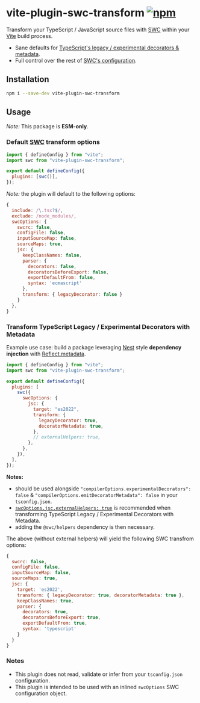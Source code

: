 # vite-plugin-swc-transform [![npm](https://img.shields.io/npm/v/vite-plugin-swc-transform)](https://www.npmjs.com/package/vite-plugin-swc-transform)

Transform your TypeScript / JavaScript source files with [SWC](https://swc.rs) within your [Vite](vitejs.dev/) build process.

- Sane defaults for [TypeScript's legacy / experimental decorators & metadata](https://www.typescriptlang.org/docs/handbook/decorators.html).
- Full control over the rest of [SWC's configuration](https://swc.rs/docs/configuration).

## Installation

```sh
npm i --save-dev vite-plugin-swc-transform
```

## Usage

_Note:_ This package is **ESM-only**.

### Default [SWC](https://swc.rs/docs/configuration) transform options

```js
import { defineConfig } from "vite";
import swc from "vite-plugin-swc-transform";

export default defineConfig({
  plugins: [swc()],
});
```

_Note:_ the plugin will default to the following options:

```js
{
  include: /\.tsx?$/,
  exclude: /node_modules/,
  swcOptions: {
    swcrc: false,
    configFile: false,
    inputSourceMap: false,
    sourceMaps: true,
    jsc: {
      keepClassNames: false,
      parser: {
        decorators: false,
        decoratorsBeforeExport: false,
        exportDefaultFrom: false,
        syntax: 'ecmascript'
      },
      transform: { legacyDecorator: false }
    }
  },
}
```

### Transform TypeScript Legacy / Experimental Decorators with Metadata

Example use case: build a package leveraging [Nest](https://docs.nestjs.com/providers) style **dependency injection** with [Reflect.metadata](https://github.com/rbuckton/reflect-metadata).

```js
import { defineConfig } from "vite";
import swc from "vite-plugin-swc-transform";

export default defineConfig({
  plugins: [
    swc({
      swcOptions: {
        jsc: {
          target: "es2022",
          transform: {
            legacyDecorator: true,
            decoratorMetadata: true,
          },
          // externalHelpers: true,
        },
      },
    }),
  ],
});
```

**Notes:**

- should be used alongside `"compilerOptions.experimentalDecorators": false` & `"compilerOptions.emitDecoratorMetadata": false` in your `tsconfig.json`.
- [`swcOptions.jsc.externalHelpers: true`](https://swc.rs/docs/configuration/compilation#jscexternalhelpers) is recommended when transforming TypeScript Legacy / Experimental Decorators with Metadata.
- adding the `@swc/helpers` dependency is then necessary.

The above (without external helpers) will yield the following SWC transfrom options:

```js
{
  swcrc: false,
  configFile: false,
  inputSourceMap: false,
  sourceMaps: true,
  jsc: {
    target: 'es2022',
    transform: { legacyDecorator: true, decoratorMetadata: true },
    keepClassNames: true,
    parser: {
      decorators: true,
      decoratorsBeforeExport: true,
      exportDefaultFrom: true,
      syntax: 'typescript'
    }
  }
}
```

### Notes

- This plugin does not read, validate or infer from your `tsconfig.json` configuration.
- This plugin is intended to be used with an inlined `swcOptions` SWC configuration object.

